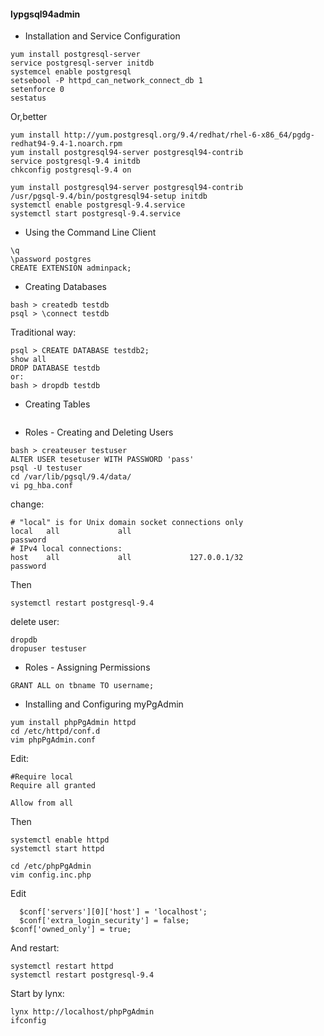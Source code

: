 #### lypgsql94admin
- Installation and Service Configuration
```
yum install postgresql-server
service postgresql-server initdb
systemcel enable postgresql
setsebool -P httpd_can_network_connect_db 1
setenforce 0
sestatus
```
Or,better
```
yum install http://yum.postgresql.org/9.4/redhat/rhel-6-x86_64/pgdg-redhat94-9.4-1.noarch.rpm
yum install postgresql94-server postgresql94-contrib
service postgresql-9.4 initdb
chkconfig postgresql-9.4 on
```

```(tested)
yum install postgresql94-server postgresql94-contrib
/usr/pgsql-9.4/bin/postgresql94-setup initdb
systemctl enable postgresql-9.4.service
systemctl start postgresql-9.4.service
```
- Using the Command Line Client
```
\q
\password postgres
CREATE EXTENSION adminpack;
```
- Creating Databases
```
bash > createdb testdb
psql > \connect testdb
```
Traditional way:
```
psql > CREATE DATABASE testdb2;
show all
DROP DATABASE testdb
or:
bash > dropdb testdb
```
- Creating Tables
```
```
- Roles - Creating and Deleting Users
```
bash > createuser testuser
ALTER USER tesetuser WITH PASSWORD 'pass'
psql -U testuser
cd /var/lib/pgsql/9.4/data/
vi pg_hba.conf
```
change:
```
# "local" is for Unix domain socket connections only
local   all             all                                     password
# IPv4 local connections:
host    all             all             127.0.0.1/32            password
```
Then
```
systemctl restart postgresql-9.4
```
delete user:
```
dropdb
dropuser testuser
```
- Roles - Assigning Permissions
```
GRANT ALL on tbname TO username;
```
- Installing and Configuring myPgAdmin
```
yum install phpPgAdmin httpd
cd /etc/httpd/conf.d
vim phpPgAdmin.conf
```
Edit:
```
#Require local
Require all granted

Allow from all
```
Then
```
systemctl enable httpd
systemctl start httpd
```
```
cd /etc/phpPgAdmin
vim config.inc.php
```
Edit
```
  $conf['servers'][0]['host'] = 'localhost';
  $conf['extra_login_security'] = false;
$conf['owned_only'] = true;
```
And restart:
```
systemctl restart httpd
systemctl restart postgresql-9.4
```
Start by lynx:
```
lynx http://localhost/phpPgAdmin
ifconfig
```
